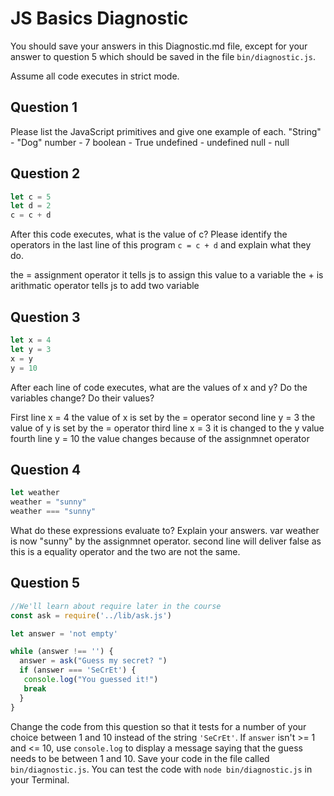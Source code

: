 # JS Basics Diagnostic

You should save your answers in this Diagnostic.md file, except for your answer to
question 5 which should be saved in the file `bin/diagnostic.js`.

Assume all code executes in strict mode.

## Question 1

Please list the JavaScript primitives and give one example of each.
"String" - "Dog"
number - 7
boolean - True
undefined - undefined
null - null

## Question 2

```js
let c = 5
let d = 2
c = c + d

```

After this code executes, what is the value of c?  Please identify the operators in the last line of this program `c = c + d` and explain what they do.

the = assignment operator it tells js to assign this value to a variable
the + is arithmatic operator tells js to add two variable


## Question 3

```js
let x = 4
let y = 3
x = y
y = 10
```

After each line of code executes, what are the values of x and y?  Do the variables change?  Do their values?

<!-- solution below -->
First line x = 4 the value of x is set by the = operator
second line y = 3 the value of y is set by the = operator
third line x = 3 it is changed to the y value
fourth line y = 10 the value changes because of the assignmnet operator


## Question 4

```js
let weather
weather = "sunny"
weather === "sunny"
```

What do these expressions evaluate to?  Explain your answers.
var weather is now "sunny" by the assignmnet operator.
second line will deliver false as this is a equality operator and the two are not the same.

## Question 5

```js
//We'll learn about require later in the course
const ask = require('../lib/ask.js')

let answer = 'not empty'

while (answer !== '') {
  answer = ask("Guess my secret? ")
  if (answer === 'SeCrEt') {
   console.log("You guessed it!")
   break
  }
}
```

Change the code from this question so that it tests for a number of your choice
between 1 and 10 instead of the string `'SeCrEt'`.  If `answer` isn't >= 1 and
<= 10, use `console.log` to display a message saying that the guess needs to
be between 1 and 10.  Save your code in the file called `bin/diagnostic.js`.
You can test the code with `node bin/diagnostic.js` in your Terminal.
